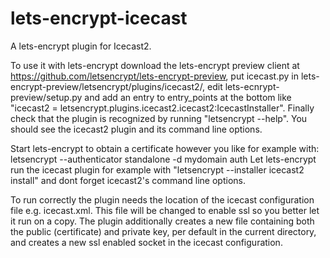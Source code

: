 # lets-encrypt-icecast
A lets-encrypt plugin for Icecast2.

To use it with lets-encrypt download the lets-encrypt preview client at https://github.com/letsencrypt/lets-encrypt-preview,
put icecast.py in lets-encrypt-preview/letsencrypt/plugins/icecast2/,
edit lets-ecnrypt-preview/setup.py and add an entry to entry_points at the bottom like "icecast2 = letsencrypt.plugins.icecast2.icecast2:IcecastInstaller".
Finally check that the plugin is recognized by running "letsencrypt --help". You should see the icecast2 plugin and its command line options.

Start lets-encrypt to obtain a certificate however you like for example with: letsencrypt --authenticator standalone -d mydomain auth
Let lets-encrypt run the icecast plugin for example with "letsencrypt --installer icecast2 install" and dont forget icecast2's command line options.

To run correctly the plugin needs the location of the icecast configuration file e.g. icecast.xml. This file will be changed to enable ssl so you better let it run on a copy.
The plugin additionally creates a new file containing both the public (certificate) and private key, per default in the current directory, and creates a new ssl enabled socket in the icecast configuration.
